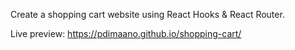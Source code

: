 Create a shopping cart website using React Hooks & React Router.

Live preview: https://pdimaano.github.io/shopping-cart/